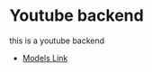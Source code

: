 # Youtube backend

this is a youtube backend 

- [Models Link](https://www.youtube.com/redirect?event=video_description&redir_token=QUFFLUhqbV9FS0w2ZlJMaWl1dmpMV1pOdFFyQTZqYXpQUXxBQ3Jtc0tuMEYtNmVNWVZ4aU1hekNQY194OGtfMG1vSVZxa0pfSEgyWlE2UzBtWnZYRlJTSHVrRDVQeF95M1lBcGl6eWl5YnhrYlM1TjBzdmNVLUJOVk1ScUVmOVhIM184SkQyVkU1ZnFhOUw0dGh6MkdMVUhkbw&q=https%3A%2F%2Fapp.eraser.io%2Fworkspace%2FYtPqZ1VogxGy1jzIDkzj%3Forigin%3Dshare&v=9B4CvtzXRpc)